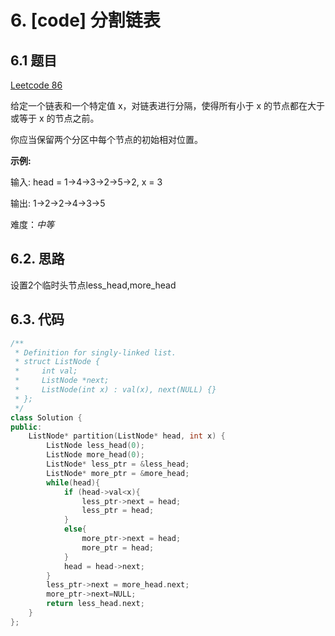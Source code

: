 
# 6. [code] 分割链表
## 6.1 题目
[Leetcode 86](https://leetcode-cn.com/problems/partition-list/)

给定一个链表和一个特定值 x，对链表进行分隔，使得所有小于 x 的节点都在大于或等于 x 的节点之前。

你应当保留两个分区中每个节点的初始相对位置。

**示例:**

输入: head = 1->4->3->2->5->2, x = 3

输出: 1->2->2->4->3->5

难度：*中等*

## 6.2. 思路

设置2个临时头节点less\_head,more\_head

## 6.3. 代码
```c++
/**
 * Definition for singly-linked list.
 * struct ListNode {
 *     int val;
 *     ListNode *next;
 *     ListNode(int x) : val(x), next(NULL) {}
 * };
 */
class Solution {
public:
    ListNode* partition(ListNode* head, int x) {
        ListNode less_head(0);
        ListNode more_head(0);
        ListNode* less_ptr = &less_head;
        ListNode* more_ptr = &more_head;
        while(head){
            if (head->val<x){
                less_ptr->next = head;
                less_ptr = head;
            }
            else{
                more_ptr->next = head;
                more_ptr = head;
            }
            head = head->next;
        }
        less_ptr->next = more_head.next;
        more_ptr->next=NULL;
        return less_head.next;
    }
};
```